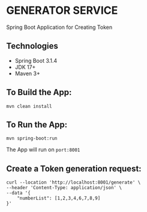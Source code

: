 # GENERATOR SERVICE

Spring Boot Application for Creating Token

## Technologies
 - Spring Boot 3.1.4
 - JDK 17+
 - Maven 3+

## To Build the App:
```shell
mvn clean install
```

## To Run the App:
```shell
mvn spring-boot:run
```
The App will run on `port:8001`

## Create a Token generation request:
```shell
curl --location 'http://localhost:8001/generate' \
--header 'Content-Type: application/json' \
--data '{
    "numberList": [1,2,3,4,6,7,8,9]
}'
```
